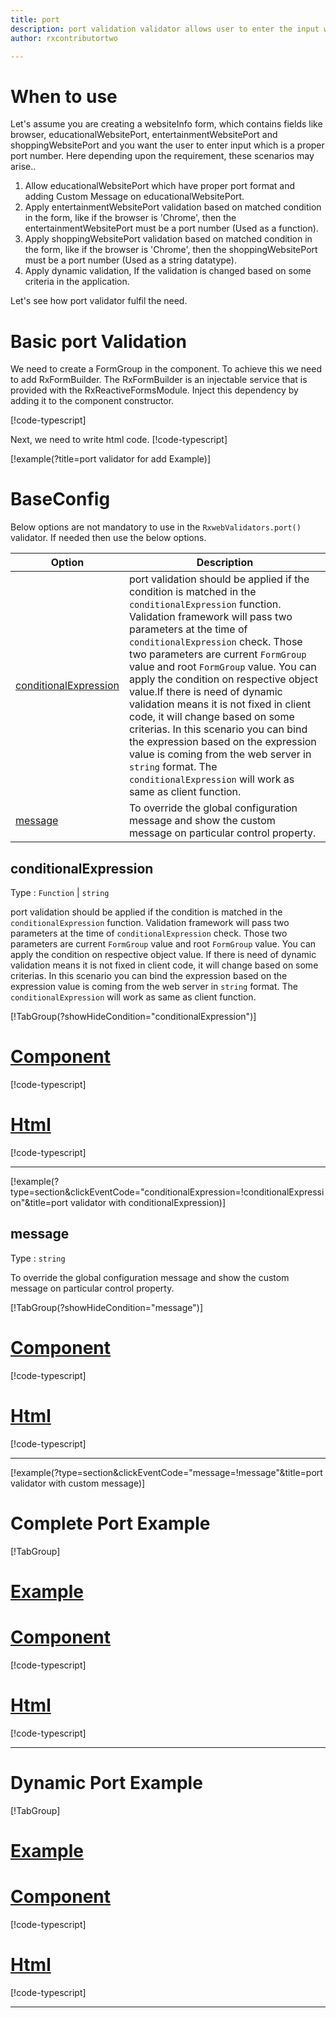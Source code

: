 ```yaml
---
title: port
description: port validation validator allows user to enter the input which is in the proper port format.
author: rxcontributortwo

---
```

# When to use
Let's assume you are creating a websiteInfo form, which contains fields like browser, educationalWebsitePort, entertainmentWebsitePort and shoppingWebsitePort and you want the user to enter input which is a proper port number. Here depending upon the requirement, these scenarios may arise..

1. Allow educationalWebsitePort which have proper port format and adding Custom Message on educationalWebsitePort.
2. Apply entertainmentWebsitePort validation based on matched condition in the form, like if the browser is 'Chrome', then the entertainmentWebsitePort must be a port number (Used as a function).
3. Apply shoppingWebsitePort validation based on matched condition in the form, like if the browser is 'Chrome', then the shoppingWebsitePort must be a port number (Used as a string datatype).
4. Apply dynamic validation, If the validation is changed based on some criteria in the application.

Let's see how port validator fulfil the need.

# Basic port Validation

We need to create a FormGroup in the component. To achieve this we need to add RxFormBuilder. The RxFormBuilder is an injectable service that is provided with the RxReactiveFormsModule. Inject this dependency by adding it to the component constructor.

[!code-typescript[](\assets\examples\reactive-form-validators\validators\port\add\port-add.component.ts?type=section)]

Next, we need to write html code.
[!code-typescript[](\assets\examples\reactive-form-validators\validators\port\add\port-add.component.html?type=section)]

[!example(?title=port validator for add Example)]
<app-port-add-validator></app-port-add-validators>

# BaseConfig
Below options are not mandatory to use in the `RxwebValidators.port()` validator. If needed then use the below options.

|Option | Description |
|--- | ---- |
|[conditionalExpression](#conditionalExpression) | port validation should be applied if the condition is matched in the `conditionalExpression` function. Validation framework will pass two parameters at the time of `conditionalExpression` check. Those two parameters are current `FormGroup` value and root `FormGroup` value. You can apply the condition on respective object value.If there is need of dynamic validation means it is not fixed in client code, it will change based on some criterias. In this scenario you can bind the expression based on the expression value is coming from the web server in `string` format. The `conditionalExpression` will work as same as client function. |
|[message](#message) | To override the global configuration message and show the custom message on particular control property. |

## conditionalExpression 
Type :  `Function`  |  `string` 

port validation should be applied if the condition is matched in the `conditionalExpression` function. Validation framework will pass two parameters at the time of `conditionalExpression` check. Those two parameters are current `FormGroup` value and root `FormGroup` value. You can apply the condition on respective object value.
If there is need of dynamic validation means it is not fixed in client code, it will change based on some criterias. In this scenario you can bind the expression based on the expression value is coming from the web server in `string` format. The `conditionalExpression` will work as same as client function.

[!TabGroup(?showHideCondition="conditionalExpression")]
# [Component](#tab\conditionalExpressionComponent)
[!code-typescript[](\assets\examples\reactive-form-validators\validators\port\conditionalExpression\port-conditional-expressions.component.ts)]
# [Html](#tab\conditionalExpressionHtml)
[!code-typescript[](\assets\examples\reactive-form-validators\validators\port\conditionalExpression\port-conditional-expressions.component.html)]
***

[!example(?type=section&clickEventCode="conditionalExpression=!conditionalExpression"&title=port validator with conditionalExpression)]
<app-port-conditionalExpression-validator></app-port-conditionalExpression-validator>

## message 
Type :  `string` 

To override the global configuration message and show the custom message on particular control property.

[!TabGroup(?showHideCondition="message")]
# [Component](#tab\messageComponent)
[!code-typescript[](\assets\examples\reactive-form-validators\validators\port\message\port-message.component.ts)]
# [Html](#tab\messageHtml)
[!code-typescript[](\assets\examples\reactive-form-validators\validators\port\message\port-message.component.html)]
***

[!example(?type=section&clickEventCode="message=!message"&title=port validator with custom message)]
<app-port-message-validator></app-port-message-validator>

# Complete Port Example
[!TabGroup]
# [Example](#tab\completeexample)
<app-port-complete-validator></app-port-complete-validator>
# [Component](#tab\completecomponent)
[!code-typescript[](\assets\examples\reactive-form-validators\validators\port\complete\port-complete.component.ts)]
# [Html](#tab\completehtml)
[!code-typescript[](\assets\examples\reactive-form-validators\validators\port\complete\port-complete.component.html)]
***

# Dynamic Port Example
[!TabGroup]
# [Example](#tab\dynamicexample)
<app-port-dynamic-validator></app-port-dynamic-validator>
# [Component](#tab\dynamiccomponent)
[!code-typescript[](\assets\examples\reactive-form-validators\validators\port\dynamic\port-dynamic.component.ts)]
# [Html](#tab\dynamichtml)
[!code-typescript[](\assets\examples\reactive-form-validators\validators\port\dynamic\port-dynamic.component.html)]
***
